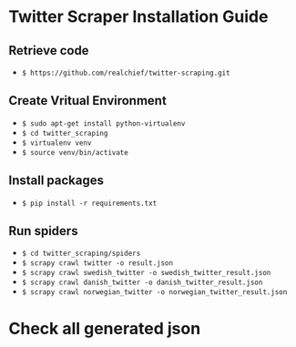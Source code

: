 # Twitter Scraper Installation Guide

## Retrieve code

* `$ https://github.com/realchief/twitter-scraping.git`

## Create Vritual Environment

* `$ sudo apt-get install python-virtualenv`
* `$ cd twitter_scraping`
* `$ virtualenv venv`
* `$ source venv/bin/activate`


## Install packages

* `$ pip install -r requirements.txt`


## Run spiders

* `$ cd twitter_scraping/spiders`
* `$ scrapy crawl twitter -o result.json`
* `$ scrapy crawl swedish_twitter -o swedish_twitter_result.json`
* `$ scrapy crawl danish_twitter -o danish_twitter_result.json`
* `$ scrapy crawl norwegian_twitter -o norwegian_twitter_result.json`


# Check all generated json
